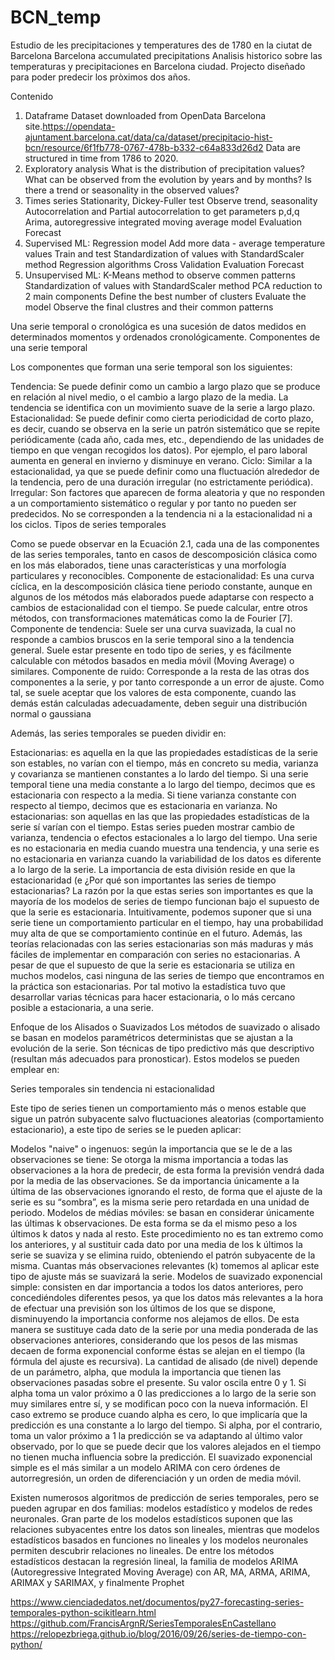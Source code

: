 # BCN_temp
Estudio de les precipitaciones y temperatures des de 1780 en la ciutat de Barcelona
Barcelona accumulated precipitations
Analisis historico sobre las temperaturas y precipitaciones en Barcelona ciudad. Projecto diseñado para poder predecir los pròximos dos años.


Contenido
1. Dataframe
Dataset downloaded from OpenData Barcelona site.https://opendata-ajuntament.barcelona.cat/data/ca/dataset/precipitacio-hist-bcn/resource/6f1fb778-0767-478b-b332-c64a833d26d2
Data are structured in time from 1786 to 2020.
4. Exploratory analysis
What is the distribution of precipitation values?
What can be observed from the evolution by years and by months?
Is there a trend or seasonality in the observed values?
5. Times series
Stationarity, Dickey-Fuller test
Observe trend, seasonality
Autocorrelation and Partial autocorrelation to get parameters p,d,q
Arima, autoregressive integrated moving average model
Evaluation
Forecast
6. Supervised ML: Regression model
Add more data - average temperature values
Train and test
Standardization of values with StandardScaler method
Regression algorithms
Cross Validation
Evaluation
Forecast
7. Unsupervised ML: K-Means method to observe commen patterns
Standardization of values with StandardScaler method
PCA reduction to 2 main components
Define the best number of clusters
Evaluate the model
Observe the final clustres and their common patterns


Una serie temporal o cronológica es una sucesión de datos medidos en determinados momentos y ordenados cronológicamente.
Componentes de una serie temporal

Los componentes que forman una serie temporal son los siguientes:

Tendencia: Se puede definir como un cambio a largo plazo que se produce en relación al nivel medio, o el cambio a largo plazo de la media. La tendencia se identifica con un movimiento suave de la serie a largo plazo.
Estacionalidad: Se puede definir como cierta periodicidad de corto plazo, es decir, cuando se observa en la serie un patrón sistemático que se repite periódicamente (cada año, cada mes, etc., dependiendo de las unidades de tiempo en que vengan recogidos los datos). Por ejemplo, el paro laboral aumenta en general en invierno y disminuye en verano.
Ciclo: Similar a la estacionalidad, ya que se puede definir como una fluctuación alrededor de la tendencia, pero de una duración irregular (no estrictamente periódica).
Irregular: Son factores que aparecen de forma aleatoria y que no responden a un comportamiento sistemático o regular y por tanto no pueden ser predecidos. No se corresponden a la tendencia ni a la estacionalidad ni a los ciclos.
Tipos de series temporales


Como se puede observar en la Ecuación 2.1, cada una de las componentes de las series temporales,
tanto en casos de descomposición clásica como en los más elaborados, tiene unas características y una
morfología particulares y reconocibles.
Componente de estacionalidad: Es una curva cíclica, en la descomposición clásica tiene periodo constante, aunque en algunos de los métodos más elaborados puede adaptarse con respecto a cambios de estacionalidad con el tiempo. Se puede calcular, entre otros métodos, con
transformaciones matemáticas como la de Fourier [7].
Componente de tendencia: Suele ser una curva suavizada, la cual no responde a cambios
bruscos en la serie temporal sino a la tendencia general. Suele estar presente en todo tipo de
series, y es fácilmente calculable con métodos basados en media móvil (Moving Average) o
similares.
Componente de ruido: Corresponde a la resta de las otras dos componentes a la serie, y por
tanto corresponde a un error de ajuste. Como tal, se suele aceptar que los valores de esta componente, cuando las demás están calculadas adecuadamente, deben seguir una distribución normal
o gaussiana 


Además, las series temporales se pueden dividir en:

Estacionarias: es aquella en la que las propiedades estadísticas de la serie son estables, no varían con el tiempo, más en concreto su media, varianza y covarianza se mantienen constantes a lo lardo del tiempo. Si una serie temporal tiene una media constante a lo largo del tiempo, decimos que es estacionaria con respecto a la media. Si tiene varianza constante con respecto al tiempo, decimos que es estacionaria en varianza.
No estacionarias: son aquellas en las que las propiedades estadísticas de la serie sí varían con el tiempo. Estas series pueden mostrar cambio de varianza, tendencia o efectos estacionales a lo largo del tiempo. Una serie es no estacionaria en media cuando muestra una tendencia, y una serie es no estacionaria en varianza cuando la variabilidad de los datos es diferente a lo largo de la serie.
La importancia de esta división reside en que la estacionaridad (e
¿Por qué son importantes las series de tiempo estacionarias?
La razón por la que estas series son importantes es que la mayoría de los modelos de series de tiempo funcionan bajo el supuesto de que la serie es estacionaria. Intuitivamente, podemos suponer que si una serie tiene un comportamiento particular en el tiempo, hay una probabilidad muy alta de que se comportamiento continúe en el futuro. Además, las teorías relacionadas con las series estacionarias son más maduras y más fáciles de implementar en comparación con series no estacionarias. A pesar de que el supuesto de que la serie es estacionaria se utiliza en muchos modelos, casi ninguna de las series de tiempo que encontramos en la práctica son estacionarias. Por tal motivo la estadística tuvo que desarrollar varias técnicas para hacer estacionaria, o lo más cercano posible a estacionaria, a una serie.


Enfoque de los Alisados o Suavizados
Los métodos de suavizado o alisado se basan en modelos paramétricos deterministas que se ajustan a la evolución de la serie. Son técnicas de tipo predictivo más que descriptivo (resultan más adecuados para pronosticar). Estos modelos se pueden emplear en:

Series temporales sin tendencia ni estacionalidad

Este tipo de series tienen un comportamiento más o menos estable que sigue un patrón subyacente salvo fluctuaciones aleatorias (comportamiento estacionario), a este tipo de series se le pueden aplicar:

Modelos "naive" o ingenuos: según la importancia que se le de a las observaciones se tiene:
Se otorga la misma importancia a todas las observaciones a la hora de predecir, de esta forma la previsión vendrá dada por la media de las observaciones.
Se da importancia únicamente a la última de las observaciones ignorando el resto, de forma que el ajuste de la serie es su “sombra”, es la misma serie pero retardada en una unidad de periodo.
Modelos de médias móviles: se basan en considerar únicamente las últimas k observaciones. De esta forma se da el mismo peso a los últimos k datos y nada al resto. Este procedimiento no es tan extremo como los anteriores, y al sustituir cada dato por una media de los k últimos la serie se suaviza y se elimina ruido, obteniendo el patrón subyacente de la misma. Cuantas más observaciones relevantes (k) tomemos al aplicar este tipo de ajuste más se suavizará la serie.
Modelos de suavizado exponencial simple: consisten en dar importancia a todos los datos anteriores, pero concediéndoles diferentes pesos, ya que los datos más relevantes a la hora de efectuar una previsión son los últimos de los que se dispone, disminuyendo la importancia conforme nos alejamos de ellos. De esta manera se sustituye cada dato de la serie por una media ponderada de las observaciones anteriores, considerando que los pesos de las mismas decaen de forma exponencial conforme éstas se alejan en el tiempo (la fórmula del ajuste es recursiva). La cantidad de alisado (de nivel) depende de un parámetro, alpha, que modula la importancia que tienen las observaciones pasadas sobre el presente. Su valor oscila entre 0 y 1. Si alpha toma un valor próximo a 0 las predicciones a lo largo de la serie son muy similares entre sí, y se modifican poco con la nueva información. El caso extremo se produce cuando alpha es cero, lo que implicaría que la predicción es una constante a lo largo del tiempo. Si alpha, por el contrario, toma un valor próximo a 1 la predicción se va adaptando al último valor observado, por lo que se puede decir que los valores alejados en el tiempo no tienen mucha influencia sobre la predicción. El suavizado exponencial simple es el más similar a un modelo ARIMA con cero órdenes de autorregresión, un orden de diferenciación y un orden de media móvil.


Existen numerosos algoritmos de predicción de series temporales, pero se pueden agrupar en dos familias: modelos estadístico y modelos de redes neuronales. Gran parte de los modelos estadísticos suponen que las relaciones subyacentes entre los datos son lineales, mientras que modelos estadísticos basados en funciones no lineales y los modelos neuronales permiten descubrir relaciones no lineales. De entre los métodos estadísticos destacan la regresión lineal, la familia de modelos ARIMA (Autoregressive Integrated Moving Average) con AR, MA, ARMA, ARIMA, ARIMAX y SARIMAX, y finalmente Prophet





https://www.cienciadedatos.net/documentos/py27-forecasting-series-temporales-python-scikitlearn.html
https://github.com/FrancisArgnR/SeriesTemporalesEnCastellano
https://relopezbriega.github.io/blog/2016/09/26/series-de-tiempo-con-python/

